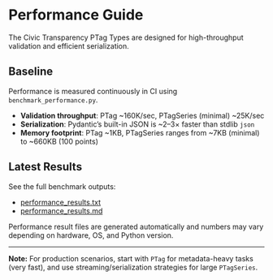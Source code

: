 # Performance Guide

The Civic Transparency PTag Types are designed for high-throughput validation and efficient serialization.

## Baseline

Performance is measured continuously in CI using `benchmark_performance.py`.

- **Validation throughput**: PTag ~160K/sec, PTagSeries (minimal) ~25K/sec
- **Serialization**: Pydantic’s built-in JSON is ~2–3× faster than stdlib `json`
- **Memory footprint**: PTag ~1KB, PTagSeries ranges from ~7KB (minimal) to ~660KB (100 points)

## Latest Results

See the full benchmark outputs:

- [performance_results.txt](https://github.com/civic-interconnect/civic-transparency-py-ptag-types/blob/main/performance_results.txt)
- [performance_results.md](https://github.com/civic-interconnect/civic-transparency-py-ptag-types/blob/main/performance_results.md)

Performance result files are generated automatically and numbers may vary depending on hardware, OS, and Python version.

---

**Note:** For production scenarios, start with `PTag` for metadata-heavy tasks (very fast), and use streaming/serialization strategies for large `PTagSeries`.
